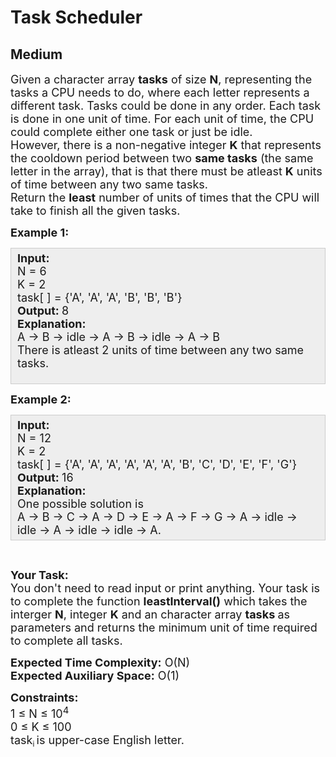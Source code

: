 # Task Scheduler
## Medium
<div class="problems_problem_content__Xm_eO"><p><span style="font-size:18px">Given a character array <strong>tasks</strong> of size <strong>N</strong>, representing the tasks a CPU needs to do, where each letter represents a different task. Tasks could be done in any order. Each task is done in one unit of time. For each unit of time, the CPU could complete either one task or just be idle.<br>
However, there is a non-negative integer <strong>K</strong> that represents the cooldown period between two <strong>same tasks</strong> (the same letter in the array), that is that there must be atleast <strong>K</strong> units of time between any two same tasks.<br>
Return the <strong>least</strong> number of units of times that the CPU will take to finish all the given tasks.</span></p>

<p><span style="font-size:18px"><strong>Example 1:</strong></span></p>

<div style="background: rgb(238, 238, 238); border: 1px solid rgb(204, 204, 204); padding: 5px 10px; --darkreader-inline-bgimage: initial; --darkreader-inline-bgcolor: #222426; --darkreader-inline-border-top: #3e4446; --darkreader-inline-border-right: #3e4446; --darkreader-inline-border-bottom: #3e4446; --darkreader-inline-border-left: #3e4446;" data-darkreader-inline-bgimage="" data-darkreader-inline-bgcolor="" data-darkreader-inline-border-top="" data-darkreader-inline-border-right="" data-darkreader-inline-border-bottom="" data-darkreader-inline-border-left=""><span style="font-size:18px"><strong>Input:</strong><br>
N = 6<br>
K = 2<br>
task[ ] = {'A', 'A',&nbsp;'A',&nbsp;'B',&nbsp;'B',&nbsp;'B'}<br>
<strong>Output: </strong>8<br>
<strong>Explanation:</strong>&nbsp;<br>
A -&gt; B -&gt; idle&nbsp;-&gt; A -&gt; B -&gt; idle -&gt; A -&gt; B<br>
There is atleast 2 units of time between any two same tasks.</span><br>
&nbsp;</div>

<p><span style="font-size:18px"><strong>Example 2:</strong></span></p>

<div style="background: rgb(238, 238, 238); border: 1px solid rgb(204, 204, 204); padding: 5px 10px; --darkreader-inline-bgimage: initial; --darkreader-inline-bgcolor: #222426; --darkreader-inline-border-top: #3e4446; --darkreader-inline-border-right: #3e4446; --darkreader-inline-border-bottom: #3e4446; --darkreader-inline-border-left: #3e4446;" data-darkreader-inline-bgimage="" data-darkreader-inline-bgcolor="" data-darkreader-inline-border-top="" data-darkreader-inline-border-right="" data-darkreader-inline-border-bottom="" data-darkreader-inline-border-left=""><span style="font-size:18px"><strong>Input:</strong><br>
N = 12<br>
K = 2<br>
task[ ] = {'A', 'A',&nbsp;'A',&nbsp;'A', 'A',&nbsp;'A', 'B',&nbsp;'C',&nbsp;'D', 'E', 'F', 'G'}<br>
<strong>Output: </strong>16<br>
<strong>Explanation:</strong>&nbsp;&nbsp;<br>
One possible solution is&nbsp;<br>
A -&gt; B -&gt; C -&gt; A -&gt; D -&gt; E -&gt; A -&gt; F -&gt; G -&gt; A&nbsp;-&gt; idle&nbsp;-&gt; idle -&gt; A -&gt; idle -&gt; idle -&gt; A.</span></div>

<p>&nbsp;</p>

<p><span style="font-size:18px"><strong>Your Task:</strong><br>
You don't need to read input or print anything. Your task is to complete the function <strong>leastInterval()</strong>&nbsp;which takes the interger <strong>N</strong>, integer <strong>K</strong> and an character&nbsp;array&nbsp;<strong>tasks&nbsp;</strong>as parameters and returns the minimum unit of time required to complete all tasks.</span></p>

<p><span style="font-size:18px"><strong>Expected Time Complexity:</strong>&nbsp;O(N)<br>
<strong>Expected Auxiliary Space:</strong>&nbsp;O(1)</span></p>

<p><span style="font-size:18px"><strong>Constraints:</strong><br>
1 ≤ N ≤ 10<sup>4</sup><br>
0 ≤ K&nbsp;≤ 100</span><br>
<span style="font-size:18px">task</span><sub>i&nbsp;</sub><span style="font-size:18px">is upper-case English letter.</span></p>
</div>